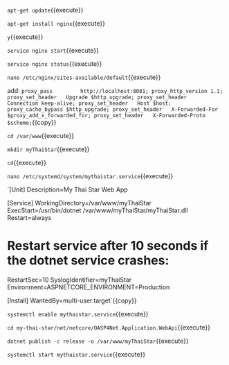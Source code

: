`apt-get update`{{execute}}

`apt-get install nginx`{{execute}}

`y`{{execute}}

`service nginx start`{{execute}}

`service nginx status`{{execute}}

`nano /etc/nginx/sites-available/default`{{execute}}

add:
        `proxy_pass         http://localhost:8081;
        proxy_http_version 1.1;
        proxy_set_header   Upgrade $http_upgrade;
        proxy_set_header   Connection keep-alive;
        proxy_set_header   Host $host;
        proxy_cache_bypass $http_upgrade;
        proxy_set_header   X-Forwarded-For $proxy_add_x_forwarded_for;
        proxy_set_header   X-Forwarded-Proto $scheme;`{{copy}}

`cd /var/www`{{execute}}

`mkdir myThaiStar`{{execute}}

`cd`{{execute}}

`nano /etc/systemd/system/mythaistar.service`{{execute}}

`[Unit]
Description=My Thai Star Web App 

[Service]
WorkingDirectory=/var/www/myThaiStar
ExecStart=/usr/bin/dotnet /var/www/myThaiStar/myThaiStar.dll
Restart=always
# Restart service after 10 seconds if the dotnet service crashes:
RestartSec=10
SyslogIdentifier=myThaiStar
Environment=ASPNETCORE_ENVIRONMENT=Production

[Install]
WantedBy=multi-user.target`{{copy}}

`systemctl enable mythaistar.service`{{execute}}

`cd my-thai-star/net/netcore/OASP4Net.Application.WebApi`{{execute}}

`dotnet publish -c release -o /var/www/myThaiStar`{{execute}}

`systemctl start mythaistar.service`{{execute}}
